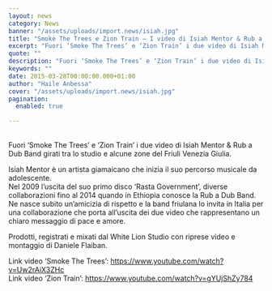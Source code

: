 ```yaml
---
layout: news
category: News
banner: "/assets/uploads/import.news/isiah.jpg"
title: "Smoke The Trees e Zion Train – I video di Isiah Mentor & Rub a Dub Band"
excerpt: "Fuori ‘Smoke The Trees’ e ‘Zion Train’ i due video di Isiah Mentor & Rub a Dub Band girati tra lo studio e alcune zone del Friuli Venezia Giulia. Isiah Mentor è un artista giamaicano che inizia il suo percorso musicale da adolescente. Nel 2009 l’uscita del suo primo disco ‘Rasta Government’, diverse collaborazioni fino [&hellip"
quote: ""
description: "Fuori ‘Smoke The Trees’ e ‘Zion Train’ i due video di Isiah Mentor & Rub a Dub Band girati tra lo studio e alcune zone del Friuli Venezia Giulia. Isiah Mentor è un artista giamaicano che inizia il suo percorso musicale da adolescente. Nel 2009 l’uscita del suo primo disco ‘Rasta Government’, diverse collaborazioni fino [&hellip"
keywords: ""
date: 2015-03-28T00:00:00.000+01:00
author: "Haile Anbessa"
cover: "/assets/uploads/import.news/isiah.jpg"
pagination:
  enabled: true

---
```


[](https://hotmc.com/wp-content/uploads/2015/03/isiah.jpg)  
Fuori ‘Smoke The Trees’ e ‘Zion Train’ i due video di Isiah Mentor & Rub a Dub Band girati tra lo studio e alcune zone del Friuli Venezia Giulia.

Isiah Mentor è un artista giamaicano che inizia il suo percorso musicale da adolescente.  
Nel 2009 l’uscita del suo primo disco ‘Rasta Government’, diverse collaborazioni fino al 2014 quando in Ethiopia conosce la Rub a Dub Band. Ne nasce subito un’amicizia di rispetto e la band friulana lo invita in Italia per una collaborazione che porta all’uscita dei due video che rappresentano un chiaro messaggio di pace e amore.

Prodotti, registrati e mixati dal White Lion Studio con riprese video e montaggio di Daniele Flaiban.

Link video ‘Smoke The Trees’: https://www.youtube.com/watch?v=Uw2rAiX3ZHc  
Link video ‘Zion Train’: https://www.youtube.com/watch?v=gYUjShZy784